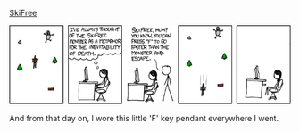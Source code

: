 [SkiFree](https://xkcd.com/667)

![SkiFree](./random_comic.png)

And from that day on, I wore this little 'F' key pendant everywhere I went.

